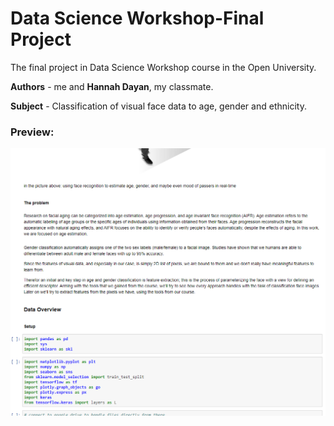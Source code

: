 # Data Science Workshop-Final Project

The final project in Data Science Workshop course in the Open University.

**Authors** - me and **Hannah Dayan**, my classmate.  

**Subject** - Classification of visual face data to age, gender and ethnicity.

### Preview:

![image](https://github.com/David-Kimhi/David-Kimhi-Data-Science-Workshop-Final-Project/blob/main/preview.png?raw=true)


